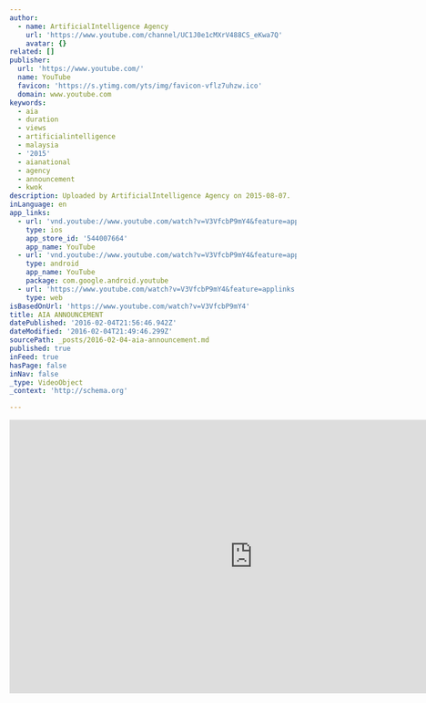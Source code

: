 ```yaml
---
author:
  - name: ArtificialIntelligence Agency
    url: 'https://www.youtube.com/channel/UC1J0e1cMXrV488CS_eKwa7Q'
    avatar: {}
related: []
publisher:
  url: 'https://www.youtube.com/'
  name: YouTube
  favicon: 'https://s.ytimg.com/yts/img/favicon-vflz7uhzw.ico'
  domain: www.youtube.com
keywords:
  - aia
  - duration
  - views
  - artificialintelligence
  - malaysia
  - '2015'
  - aianational
  - agency
  - announcement
  - kwok
description: Uploaded by ArtificialIntelligence Agency on 2015-08-07.
inLanguage: en
app_links:
  - url: 'vnd.youtube://www.youtube.com/watch?v=V3VfcbP9mY4&feature=applinks'
    type: ios
    app_store_id: '544007664'
    app_name: YouTube
  - url: 'vnd.youtube://www.youtube.com/watch?v=V3VfcbP9mY4&feature=applinks'
    type: android
    app_name: YouTube
    package: com.google.android.youtube
  - url: 'https://www.youtube.com/watch?v=V3VfcbP9mY4&feature=applinks'
    type: web
isBasedOnUrl: 'https://www.youtube.com/watch?v=V3VfcbP9mY4'
title: AIA ANNOUNCEMENT
datePublished: '2016-02-04T21:56:46.942Z'
dateModified: '2016-02-04T21:49:46.299Z'
sourcePath: _posts/2016-02-04-aia-announcement.md
published: true
inFeed: true
hasPage: false
inNav: false
_type: VideoObject
_context: 'http://schema.org'

---
```

<iframe src="https://cdn.embedly.com/widgets/media.html?src=https%3A%2F%2Fwww.youtube.com%2Fembed%2FV3VfcbP9mY4%3Ffeature%3Doembed&amp;url=https%3A%2F%2Fwww.youtube.com%2Fwatch%3Fv%3DV3VfcbP9mY4&amp;image=https%3A%2F%2Fi.ytimg.com%2Fvi%2FV3VfcbP9mY4%2Fhqdefault.jpg&amp;key=b7d04c9b404c499eba89ee7072e1c4f7&amp;type=text%2Fhtml&amp;schema=youtube" width="854" height="480" scrolling="no" frameborder="0" allowfullscreen="allowfullscreen" style=""></iframe>